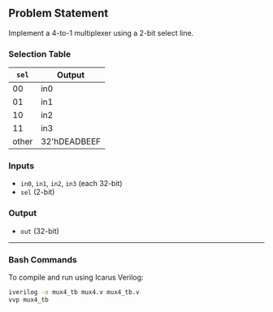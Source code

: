 ## Problem Statement
Implement a 4-to-1 multiplexer using a 2-bit select line.

### Selection Table

| `sel` | Output |
|-------|--------|
| 00    | in0    |
| 01    | in1    |
| 10    | in2    |
| 11    | in3    |
| other | 32'hDEADBEEF |

### Inputs
- `in0`, `in1`, `in2`, `in3` (each 32-bit)
- `sel` (2-bit)

### Output
- `out` (32-bit)

---

### Bash Commands

To compile and run using Icarus Verilog:

```bash
iverilog -o mux4_tb mux4.v mux4_tb.v
vvp mux4_tb
